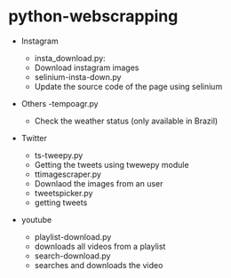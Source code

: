 # python-webscrapping

- Instagram
    - insta_download.py:
	- Download instagram images
    - selinium-insta-down.py
	- Update the source code of the page using selinium

- Others
    -tempoagr.py
	- Check the weather status (only available in Brazil)

- Twitter
    - ts-tweepy.py
	- Getting the tweets using twewepy module
    - ttimagescraper.py
	- Downlaod the images from an user
    - tweetspicker.py
	- getting tweets

- youtube
    - playlist-download.py
	- downloads all videos from a playlist
    - search-download.py
	- searches and downloads the video	
